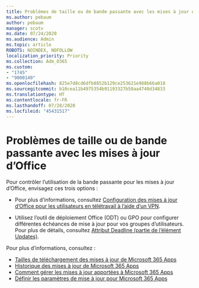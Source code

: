 ```yaml
---
title: Problèmes de taille ou de bande passante avec les mises à jour d’Office
ms.author: pebaum
author: pebaum
manager: scotv
ms.date: 07/24/2020
ms.audience: Admin
ms.topic: article
ROBOTS: NOINDEX, NOFOLLOW
localization_priority: Priority
ms.collection: Adm_O365
ms.custom:
- "1745"
- "9000140"
ms.openlocfilehash: 825e7d8cd6dfb8852b129ce253621e988b66a018
ms.sourcegitcommit: b10cea11b4975354b91193327b58aa4740d34833
ms.translationtype: HT
ms.contentlocale: fr-FR
ms.lasthandoff: 07/28/2020
ms.locfileid: "45431517"
---
```

# <a name="size-or-bandwidth-concerns-with-office-updates"></a>Problèmes de taille ou de bande passante avec les mises à jour d’Office

Pour contrôler l’utilisation de la bande passante pour les mises à jour d’Office, envisagez ces trois options :

-   Pour plus d’informations, consultez [Configuration des mises à jour d’Office pour les utilisateurs en télétravail à l’aide d’un VPN](https://techcommunity.microsoft.com/t5/office-365-blog/configuring-office-365-proplus-updates-for-remote-workers-using/ba-p/1253491).  
    
-   Utilisez l’outil de déploiement Office (ODT) ou GPO pour configurer différentes échéances de mise à jour pour vos groupes d’utilisateurs. Pour plus de détails, consultez [Attribut Deadline (partie de l’élément Updates)](https://docs.microsoft.com/deployoffice/configuration-options-for-the-office-2016-deployment-tool#deadline-attribute-part-of-updates-element).
    
Pour plus d’informations, consultez :  
- [Tailles de téléchargement des mises à jour de Microsoft 365 Apps](https://docs.microsoft.com/officeupdates/download-sizes-office365-proplus-updates)  
- [Historique des mises à jour de Microsoft 365 Apps](https://docs.microsoft.com/officeupdates/update-history-microsoft365-apps-by-date)  
- [Comment gérer les mises à jour apportées à Microsoft 365 Apps](https://docs.microsoft.com/deployoffice/choose-how-manage-updates-microsoft-365-apps)  
- [Définir les paramètres de mise à jour pour Microsoft 365 Apps](https://docs.microsoft.com/deployoffice/configure-update-settings-microsoft-365-apps)